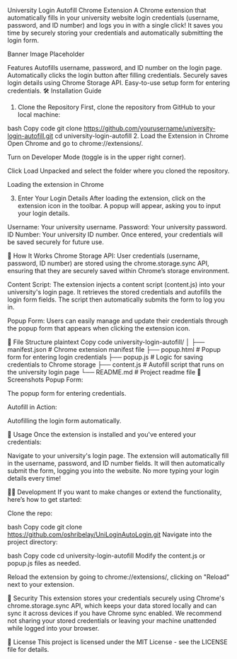 University Login Autofill Chrome Extension
A Chrome extension that automatically fills in your university website login credentials (username, password, and ID number) and logs you in with a single click! It saves you time by securely storing your credentials and automatically submitting the login form.


Banner Image Placeholder

Features
Autofills username, password, and ID number on the login page.
Automatically clicks the login button after filling credentials.
Securely saves login details using Chrome Storage API.
Easy-to-use setup form for entering credentials.
🛠️ Installation Guide
1. Clone the Repository
First, clone the repository from GitHub to your local machine:

bash
Copy code
git clone https://github.com/yourusername/university-login-autofill.git
cd university-login-autofill
2. Load the Extension in Chrome
Open Chrome and go to chrome://extensions/.

Turn on Developer Mode (toggle is in the upper right corner).

Click Load Unpacked and select the folder where you cloned the repository.


Loading the extension in Chrome

3. Enter Your Login Details
After loading the extension, click on the extension icon in the toolbar. A popup will appear, asking you to input your login details.

Username: Your university username.
Password: Your university password.
ID Number: Your university ID number.
Once entered, your credentials will be saved securely for future use.

🔧 How It Works
Chrome Storage API: User credentials (username, password, ID number) are stored using the chrome.storage.sync API, ensuring that they are securely saved within Chrome’s storage environment.

Content Script: The extension injects a content script (content.js) into your university's login page. It retrieves the stored credentials and autofills the login form fields. The script then automatically submits the form to log you in.

Popup Form: Users can easily manage and update their credentials through the popup form that appears when clicking the extension icon.

📂 File Structure
plaintext
Copy code
university-login-autofill/
│
├── manifest.json        # Chrome extension manifest file
├── popup.html           # Popup form for entering login credentials
├── popup.js             # Logic for saving credentials to Chrome storage
├── content.js           # Autofill script that runs on the university login page
└── README.md            # Project readme file
📸 Screenshots
Popup Form:

The popup form for entering credentials.

Autofill in Action:

Autofilling the login form automatically.

🚀 Usage
Once the extension is installed and you've entered your credentials:

Navigate to your university's login page.
The extension will automatically fill in the username, password, and ID number fields.
It will then automatically submit the form, logging you into the website.
No more typing your login details every time!

🧑‍💻 Development
If you want to make changes or extend the functionality, here’s how to get started:

Clone the repo:

bash
Copy code
git clone https://github.com/oshribelay/UniLoginAutoLogin.git
Navigate into the project directory:

bash
Copy code
cd university-login-autofill
Modify the content.js or popup.js files as needed.

Reload the extension by going to chrome://extensions/, clicking on "Reload" next to your extension.

🔐 Security
This extension stores your credentials securely using Chrome's chrome.storage.sync API, which keeps your data stored locally and can sync it across devices if you have Chrome sync enabled. We recommend not sharing your stored credentials or leaving your machine unattended while logged into your browser.

📝 License
This project is licensed under the MIT License - see the LICENSE file for details.
